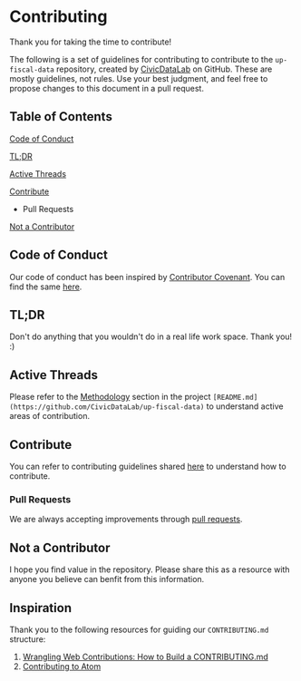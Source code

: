 # Contributing

Thank you for taking the time to contribute!

The following is a set of guidelines for contributing to contribute to the `up-fiscal-data` repository, created by [CivicDataLab](https://github.com/CivicDataLab) on GitHub. These are mostly guidelines, not rules. Use your best judgment, and feel free to propose changes to this document in a pull request.

## Table of Contents

[Code of Conduct](https://github.com/CivicDataLab/up-fiscal-data/blob/master/docs/CONTRIBUTING.md#code-of-conduct)

[TL;DR](https://github.com/CivicDataLab/up-fiscal-data/blob/master/docs/CONTRIBUTING.md#tldr)

[Active Threads](https://github.com/CivicDataLab/up-fiscal-data/blob/master/docs/CONTRIBUTING.md#active-threads)

[Contribute](https://github.com/CivicDataLab/up-fiscal-data/blob/master/docs/CONTRIBUTING.md#contribute)
- Pull Requests

[Not a Contributor](https://github.com/CivicDataLab/up-fiscal-data/blob/master/docs/CONTRIBUTING.md#not-a-contributor)

## Code of Conduct

Our code of conduct has been inspired by [Contributor Covenant](https://www.contributor-covenant.org/). You can find the same [here]().

## TL;DR

Don't do anything that you wouldn't do in a real life work space. Thank you! :)

## Active Threads

Please refer to the [Methodology](https://github.com/CivicDataLab/up-fiscal-data#methodology) section in the project `[README.md](https://github.com/CivicDataLab/up-fiscal-data)` to understand active areas of contribution.

## Contribute

You can refer to contributing guidelines shared [here]() to understand how to contribute.

### Pull Requests

We are always accepting improvements through [pull requests](https://docs.github.com/en/github/collaborating-with-issues-and-pull-requests/about-pull-requests).

## Not a Contributor

I hope you find value in the repository. Please share this as a resource with anyone you believe can benfit from this information.

## Inspiration

Thank you to the following resources for guiding our `CONTRIBUTING.md` structure:

1. [Wrangling Web Contributions: How to Build a CONTRIBUTING.md](https://mozillascience.github.io/working-open-workshop/contributing/)
2. [Contributing to Atom](https://github.com/atom/atom/blob/master/CONTRIBUTING.md)
